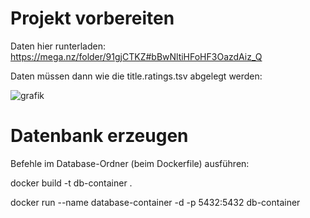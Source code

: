 # Projekt vorbereiten
Daten hier runterladen: https://mega.nz/folder/91gjCTKZ#bBwNltiHFoHF3OazdAiz_Q

Daten müssen dann wie die title.ratings.tsv abgelegt werden:

![grafik](https://github.com/LinkAlexander/VISHCI/assets/167143907/25e8eb2f-6379-41d4-9073-816efc257a82)



# Datenbank erzeugen
Befehle im Database-Ordner (beim Dockerfile) ausführen:

docker build -t db-container .

docker run --name database-container -d -p 5432:5432 db-container
